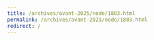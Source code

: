 ```yaml
---
title: /archives/avant-2025/node/1803.html
permalink: /archives/avant-2025/node/1803.html
redirect: /
---
```

